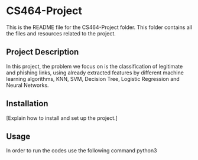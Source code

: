 # CS464-Project

This is the README file for the CS464-Project folder. This folder contains all the files and resources related to the project.

## Project Description

In this project, the problem we focus on is the classification of legitimate and phishing links, using already extracted features by different machine learning algorithms, KNN, SVM, Decision Tree, Logistic Regression and Neural Networks.

## Installation

[Explain how to install and set up the project.]

## Usage

In order to run the codes use the following command
    python3 <filename> 
